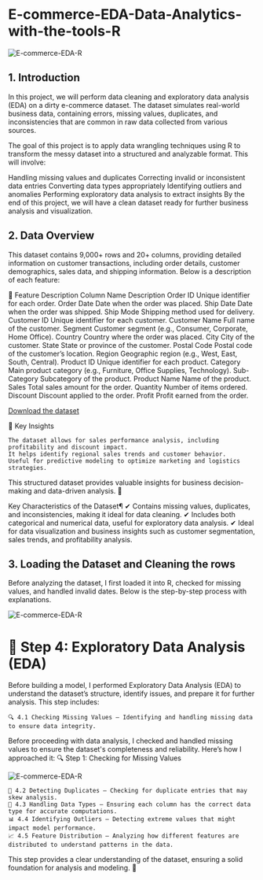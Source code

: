 # E-commerce-EDA-Data-Analytics-with-the-tools-R 



![E-commerce-EDA-R](e-commerce-store-intro.png)



## 1. Introduction 

In this project, we will perform data cleaning and exploratory data analysis (EDA) on a dirty e-commerce dataset. The dataset simulates real-world business data, containing errors, missing values, duplicates, and inconsistencies that are common in raw data collected from various sources.

The goal of this project is to apply data wrangling techniques using R to transform the messy dataset into a structured and analyzable format. This will involve:

Handling missing values and duplicates Correcting invalid or inconsistent data entries Converting data types appropriately Identifying outliers and anomalies Performing exploratory data analysis to extract insights By the end of this project, we will have a clean dataset ready for further business analysis and visualization. 


## 2. Data Overview 

This dataset contains 9,000+ rows and 20+ columns, providing detailed information on customer transactions, including order details, customer demographics, sales data, and shipping information. Below is a description of each feature:

📂 Feature Description
Column Name	Description
Order ID	Unique identifier for each order.
Order Date	Date when the order was placed.
Ship Date	Date when the order was shipped.
Ship Mode	Shipping method used for delivery.
Customer ID	Unique identifier for each customer.
Customer Name	Full name of the customer.
Segment	Customer segment (e.g., Consumer, Corporate, Home Office).
Country	Country where the order was placed.
City	City of the customer.
State	State or province of the customer.
Postal Code	Postal code of the customer’s location.
Region	Geographic region (e.g., West, East, South, Central).
Product ID	Unique identifier for each product.
Category	Main product category (e.g., Furniture, Office Supplies, Technology).
Sub-Category	Subcategory of the product.
Product Name	Name of the product.
Sales	Total sales amount for the order.
Quantity	Number of items ordered.
Discount	Discount applied to the order.
Profit	Profit earned from the order.




[Download the dataset](https://github.com/gerardnynkeu/Portfolio-Data-Analytics/blob/main/E-commerce-EDA-R/dirty_ecommerce_data..csv) 





📌 Key Insights

    The dataset allows for sales performance analysis, including profitability and discount impact.
    It helps identify regional sales trends and customer behavior.
    Useful for predictive modeling to optimize marketing and logistics strategies.

This structured dataset provides valuable insights for business decision-making and data-driven analysis. 🚀 

Key Characteristics of the Dataset¶
✔ Contains missing values, duplicates, and inconsistencies, making it ideal for data cleaning.
✔ Includes both categorical and numerical data, useful for exploratory data analysis.
✔ Ideal for data visualization and business insights such as customer segmentation, sales trends, and profitability analysis. 


## 3. Loading the Dataset and Cleaning the rows

Before analyzing the dataset, I first loaded it into R, checked for missing values, and handled invalid dates. Below is the step-by-step process with explanations. 



![E-commerce-EDA-R](R-Code-Loading-and-Cleaning-the-Dataset.png) 



# 📌 Step 4: Exploratory Data Analysis (EDA)

Before building a model, I performed Exploratory Data Analysis (EDA) to understand the dataset’s structure, identify issues, and prepare it for further analysis. This step includes:

    🔍 4.1 Checking Missing Values – Identifying and handling missing data to ensure data integrity. 
Before proceeding with data analysis, I checked and handled missing values to ensure the dataset's completeness and reliability. Here’s how I approached it:
🔍 Step 1: Checking for Missing Values

![E-commerce-EDA-R](R-Code-Loading-and-Cleaning-the-Dataset.png) 


    📑 4.2 Detecting Duplicates – Checking for duplicate entries that may skew analysis.
    🔢 4.3 Handling Data Types – Ensuring each column has the correct data type for accurate computations.
    📊 4.4 Identifying Outliers – Detecting extreme values that might impact model performance.
    📈 4.5 Feature Distribution – Analyzing how different features are distributed to understand patterns in the data.

This step provides a clear understanding of the dataset, ensuring a solid foundation for analysis and modeling. 🚀


